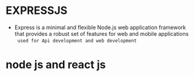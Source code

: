 # EXPRESSJS 
- Express is a minimal and flexible Node.js web application framework that provides a robust set of features for web and mobile applications <br/>
`  used for Api development and web development  `

# node js and react js 
